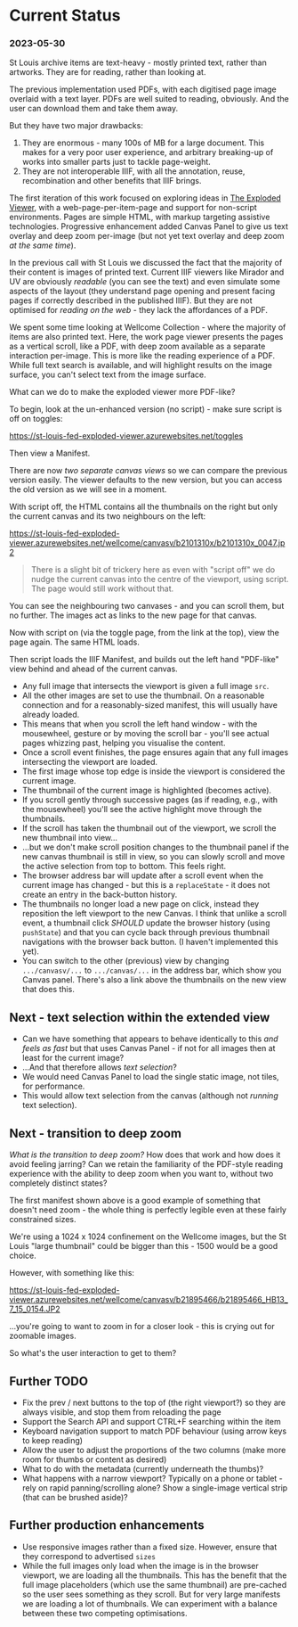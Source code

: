 # Current Status

### 2023-05-30

St Louis archive items are text-heavy - mostly printed text, rather than artworks. They are for reading, rather than looking at.

The previous implementation used PDFs, with each digitised page image overlaid with a text layer. PDFs are well suited to reading, obviously. And the user can download them and take them away.

But they have two major drawbacks:

1. They are enormous - many 100s of MB for a large document. This makes for a very poor user experience, and arbitrary breaking-up of works into smaller parts just to tackle page-weight.
2. They are not interoperable IIIF, with all the annotation, reuse, recombination and other benefits that IIIF brings.

The first iteration of this work focused on exploring ideas in [The Exploded Viewer](https://medium.com/digirati-ch/progressive-enhancement-digital-objects-and-the-exploded-viewer-b0594d7bbb52), with a web-page-per-item-page and support for non-script environments. Pages are simple HTML, with markup targeting assistive technologies.
Progressive enhancement added Canvas Panel to give us text overlay and deep zoom per-image (but not yet text overlay and deep zoom _at the same time_).

In the previous call with St Louis we discussed the fact that the majority of their content is images of printed text. Current IIIF viewers like Mirador and UV are obviously _readable_ (you can see the text) and even simulate some aspects of the layout (they understand page opening and present facing pages if correctly described in the published IIIF). But they are not optimised for _reading on the web_ - they lack the affordances of a PDF.

We spent some time looking at Wellcome Collection - where the majority of items are also printed text. Here, the work page viewer presents the pages as a vertical scroll, like a PDF, with deep zoom available as a separate interaction per-image.
This is more like the reading experience of a PDF. While full text search is available, and will highlight results on the image surface, you can't select text from the image surface.

What can we do to make the exploded viewer more PDF-like?

To begin, look at the un-enhanced version (no script) - make sure script is off on toggles:

https://st-louis-fed-exploded-viewer.azurewebsites.net/toggles

Then view a Manifest. 

There are now *two separate canvas views* so we can compare the previous version easily. The viewer defaults to the new version, but you can access the old version as we will see in a moment.

With script off, the HTML contains all the thumbnails on the right but only the current canvas and its two neighbours on the left:

https://st-louis-fed-exploded-viewer.azurewebsites.net/wellcome/canvasv/b2101310x/b2101310x_0047.jp2

> There is a slight bit of trickery here as even with "script off" we do nudge the current canvas into the centre of the viewport, using script. The page would still work without that.

You can see the neighbouring two canvases - and you can scroll them, but no further. The images act as links to the new page for that canvas.

Now with script on (via the toggle page, from the link at the top), view the page again. The same HTML loads. 

Then script loads the IIIF Manifest, and builds out the left hand "PDF-like" view behind and ahead of the current canvas.

- Any full image that intersects the viewport is given a full image `src`.
- All the other images are set to use the thumbnail. On a reasonable connection and for a reasonably-sized manifest, this will usually have already loaded.
- This means that when you scroll the left hand window - with the mousewheel, gesture or by moving the scroll bar - you'll see actual pages whizzing past, helping you visualise the content.
- Once a scroll event finishes, the page ensures again that any full images intersecting the viewport are loaded.
- The first image whose top edge is inside the viewport is considered the current image.
- The thumbnail of the current image is highlighted (becomes active). 
- If you scroll gently through successive pages (as if reading, e.g., with the mousewheel) you'll see the active highlight move through the thumbnails.
- If the scroll has taken the thumbnail out of the viewport, we scroll the new thumbnail into view...
- ...but we don't make scroll position changes to the thumbnail panel if the new canvas thumbnail is still in view, so you can slowly scroll and move the active selection from top to bottom. This feels right.
- The browser address bar will update after a scroll event when the current image has changed - but this is a `replaceState` - it does not create an entry in the back-button history.
- The thumbnails no longer load a new page on click, instead they reposition the left viewport to the new Canvas. I think that unlike a scroll event, a thumbnail click _SHOULD_ update the browser history (using `pushState`) and that you can cycle back through previous thumbnail navigations with the browser back button. (I haven't implemented this yet).
- You can switch to the other (previous) view by changing `.../canvasv/...` to `.../canvas/...` in the address bar, which show you Canvas panel. There's also a link above the thumbnails on the new view that does this.


## Next - text selection within the extended view

 - Can we have something that appears to behave identically to this *and feels as fast* but that uses Canvas Panel - if not for all images then at least for the current image?
 - ...And that therefore allows *_text selection_*?
 - We would need Canvas Panel to load the single static image, not tiles, for performance.
 - This would allow text selection from the canvas (although not _running_ text selection).

## Next - transition to deep zoom

*What is the transition to deep zoom?* How does that work and how does it avoid feeling jarring? Can we retain the familiarity of the PDF-style reading experience with the ability to deep zoom when you want to, without two completely distinct states?

The first manifest shown above is a good example of something that doesn't need zoom - the whole thing is perfectly legible even at these fairly constrained sizes.

We're using a 1024 x 1024 confinement on the Wellcome images, but the St Louis "large thumbnail" could be bigger than this - 1500 would be a good choice.

However, with something like this:

https://st-louis-fed-exploded-viewer.azurewebsites.net/wellcome/canvasv/b21895466/b21895466_HB13_7_15_0154.JP2

...you're going to want to zoom in for a closer look - this is crying out for zoomable images. 

So what's the user interaction to get to them?

## Further TODO

 - Fix the prev / next buttons to the top of (the right viewport?) so they are always visible, and stop them from reloading the page
 - Support the Search API and support CTRL+F searching within the item
 - Keyboard navigation support to match PDF behaviour (using arrow keys to keep reading)
 - Allow the user to adjust the proportions of the two columns (make more room for thumbs or content as desired) 
 - What to do with the metadata (currently underneath the thumbs)?
 - What happens with a narrow viewport? Typically on a phone or tablet - rely on rapid panning/scrolling alone? Show a single-image vertical strip (that can be brushed aside)?

## Further production enhancements

 - Use responsive images rather than a fixed size. However, ensure that they correspond to advertised `sizes`
 - While the full images only load when the image is in the browser viewport, we are loading all the thumbnails. This has the benefit that the full image placeholders (which use the same thumbnail) are pre-cached so the user sees something as they scroll. But for very large manifests we are loading a lot of thumbnails. We can experiment with a balance between these two competing optimisations.
